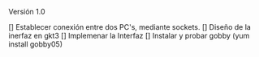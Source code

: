 Versión 1.0

[] Establecer conexión entre dos PC's, mediante sockets.
[] Diseño de la inerfaz en gkt3
[] Implemenar la Interfaz
[] Instalar y probar gobby (yum install gobby05)
